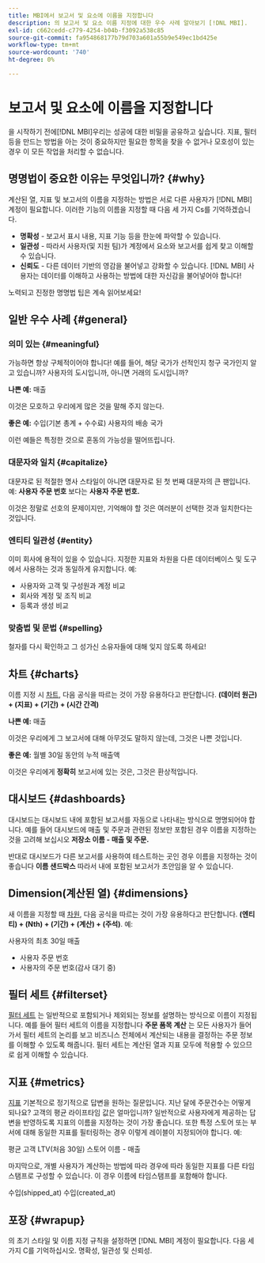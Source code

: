 ```yaml
---
title: MBI에서 보고서 및 요소에 이름을 지정합니다
description: 의 보고서 및 요소 이름 지정에 대한 우수 사례 알아보기 [!DNL MBI].
exl-id: c662cedd-c779-4254-b04b-f3092a538c85
source-git-commit: fa954868177b79d703a601a55b9e549ec1bd425e
workflow-type: tm+mt
source-wordcount: '740'
ht-degree: 0%

---
```


# 보고서 및 요소에 이름을 지정합니다

을 시작하기 전에[!DNL MBI]우리는 성공에 대한 비밀을 공유하고 싶습니다. 지표, 필터 등을 만드는 방법을 아는 것이 중요하지만 필요한 항목을 찾을 수 없거나 모호성이 있는 경우 이 모든 작업을 처리할 수 없습니다.

## 명명법이 중요한 이유는 무엇입니까? {#why}

계산된 열, 지표 및 보고서의 이름을 지정하는 방법은 서로 다른 사용자가 [!DNL MBI] 계정이 필요합니다. 이러한 기능의 이름을 지정할 때 다음 세 가지 Cs를 기억하겠습니다.

* **명확성** - 보고서 표시 내용, 지표 기능 등을 한눈에 파악할 수 있습니다.
* **일관성** - 따라서 사용자(및 지원 팀)가 계정에서 요소와 보고서를 쉽게 찾고 이해할 수 있습니다.
* **신뢰도** - 다른 데이터 기반의 영감을 불어넣고 강화할 수 있습니다. [!DNL MBI] 사용자는 데이터를 이해하고 사용하는 방법에 대한 자신감을 불어넣어야 합니다!

노력되고 진정한 명명법 팁은 계속 읽어보세요!

## 일반 우수 사례 {#general}

### 의미 있는 {#meaningful}

가능하면 항상 구체적이어야 합니다! 예를 들어, 해당 국가가 선적인지 청구 국가인지 알고 있습니까? 사용자의 도시입니까, 아니면 거래의 도시입니까?

**나쁜 예:**
매출

이것은 모호하고 우리에게 많은 것을 말해 주지 않는다.

**좋은 예:**
수입(기본 총계 + 수수료) 사용자의 배송 국가

이런 예들은 특정한 것으로 혼동의 가능성을 떨어뜨립니다.

### 대문자와 일치 {#capitalize}

대문자로 된 적절한 명사 스타일이 아니면 대문자로 된 첫 번째 대문자의 큰 팬입니다. 예: **사용자 주문 번호** 보다는 **사용자 주문 번호.**

이것은 정말로 선호의 문제이지만, 기억해야 할 것은 여러분이 선택한 것과 일치한다는 것입니다.

### 엔티티 일관성 {#entity}

이미 회사에 용적이 있을 수 있습니다. 지정한 지표와 차원을 다른 데이터베이스 및 도구에서 사용하는 것과 동일하게 유지합니다. 예:

* 사용자와 고객 및 구성원과 계정 비교
* 회사와 계정 및 조직 비교
* 등록과 생성 비교

### 맞춤법 및 문법 {#spelling}

철자를 다시 확인하고 그 성가신 소유자들에 대해 잊지 않도록 하세요!

## 차트 {#charts}

이름 지정 시 [차트](../tutorials/using-visual-report-builder.md), 다음 공식을 따르는 것이 가장 유용하다고 판단합니다. **(데이터 원근) + (지표) + (기간) + (시간 간격)**

**나쁜 예:**
매출

이것은 우리에게 그 보고서에 대해 아무것도 말하지 않는데, 그것은 나쁜 것입니다.

**좋은 예:**
월별 30일 동안의 누적 매출액

이것은 우리에게 **정확히** 보고서에 있는 것은, 그것은 환상적입니다.

## 대시보드 {#dashboards}

대시보드는 대시보드 내에 포함된 보고서를 자동으로 나타내는 방식으로 명명되어야 합니다. 예를 들어 대시보드에 매출 및 주문과 관련된 정보만 포함된 경우 이름을 지정하는 것을 고려해 보십시오 **저장소 이름 - 매출 및 주문.**

반대로 대시보드가 다른 보고서를 사용하여 테스트하는 곳인 경우 이름을 지정하는 것이 좋습니다 **이름 샌드박스** 따라서 내에 포함된 보고서가 초안임을 알 수 있습니다.

## Dimension(계산된 열) {#dimensions}

새 이름을 지정할 때 [차원](../data-analyst/data-warehouse-mgr/creating-calculated-columns.md), 다음 공식을 따르는 것이 가장 유용하다고 판단합니다. **(엔티티) + (Nth) + (기간) + (계산) + (주석)**. 예:

사용자의 최초 30일 매출
* 사용자 주문 번호
* 사용자의 주문 번호(감사 대기 중)

## 필터 세트 {#filterset}

[필터 세트](../data-user/reports/ess-manage-data-filters.md) 는 일반적으로 포함되거나 제외되는 정보를 설명하는 방식으로 이름이 지정됩니다. 예를 들어 필터 세트의 이름을 지정합니다 **주문 품목 계산** 는 모든 사용자가 들어가서 필터 세트의 논리를 보고 비즈니스 전체에서 계산되는 내용을 결정하는 주문 정보를 이해할 수 있도록 해줍니다. 필터 세트는 계산된 열과 지표 모두에 적용할 수 있으므로 쉽게 이해할 수 있습니다.

## 지표 {#metrics}

[지표](../data-user/reports/ess-manage-data-metrics.md) 기본적으로 정기적으로 답변을 원하는 질문입니다. 지난 달에 주문건수는 어떻게 되나요? 고객의 평균 라이프타임 값은 얼마입니까? 일반적으로 사용자에게 제공하는 답변을 반영하도록 지표의 이름을 지정하는 것이 가장 좋습니다. 또한 특정 스토어 또는 부서에 대해 동일한 지표를 필터링하는 경우 이렇게 레이블이 지정되어야 합니다. 예:

평균 고객 LTV(처음 30일) 스토어 이름 - 매출

마지막으로, 개별 사용자가 계산하는 방법에 따라 경우에 따라 동일한 지표를 다른 타임스탬프로 구성할 수 있습니다. 이 경우 이름에 타임스탬프를 포함해야 합니다.

수입(shipped\_at) 수입(created\_at)

## 포장 {#wrapup}

의 초기 스타일 및 이름 지정 규칙을 설정하면 [!DNL MBI] 계정이 필요합니다. 다음 세 가지 C를 기억하십시오. 명확성, 일관성 및 신뢰성.
